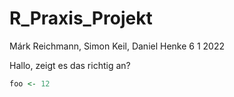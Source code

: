 R_Praxis_Projekt
================
Márk Reichmann, Simon Keil, Daniel Henke
6 1 2022

Hallo, zeigt es das richtig an?

``` r
foo <- 12
```
